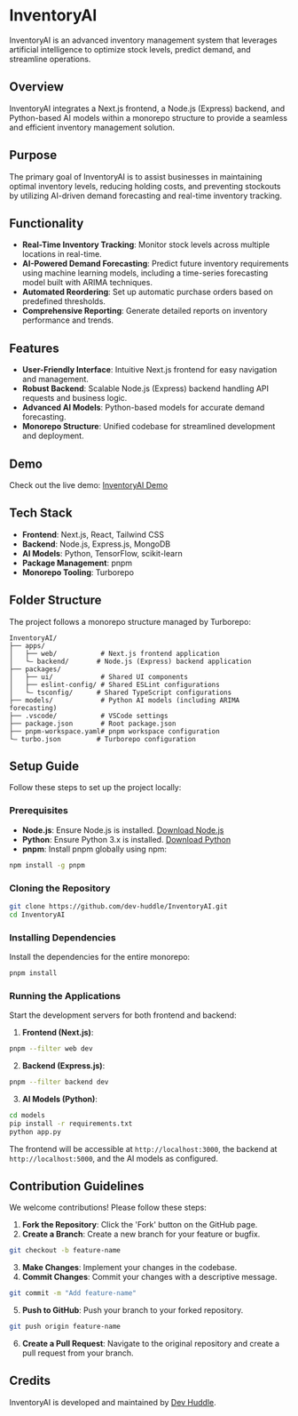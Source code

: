 # InventoryAI

InventoryAI is an advanced inventory management system that leverages artificial intelligence to optimize stock levels, predict demand, and streamline operations.

## Overview

InventoryAI integrates a Next.js frontend, a Node.js (Express) backend, and Python-based AI models within a monorepo structure to provide a seamless and efficient inventory management solution.

## Purpose

The primary goal of InventoryAI is to assist businesses in maintaining optimal inventory levels, reducing holding costs, and preventing stockouts by utilizing AI-driven demand forecasting and real-time inventory tracking.

## Functionality

- **Real-Time Inventory Tracking**: Monitor stock levels across multiple locations in real-time.
- **AI-Powered Demand Forecasting**: Predict future inventory requirements using machine learning models, including a time-series forecasting model built with ARIMA techniques.
- **Automated Reordering**: Set up automatic purchase orders based on predefined thresholds.
- **Comprehensive Reporting**: Generate detailed reports on inventory performance and trends.

## Features

- **User-Friendly Interface**: Intuitive Next.js frontend for easy navigation and management.
- **Robust Backend**: Scalable Node.js (Express) backend handling API requests and business logic.
- **Advanced AI Models**: Python-based models for accurate demand forecasting.
- **Monorepo Structure**: Unified codebase for streamlined development and deployment.

## Demo

Check out the live demo: [InventoryAI Demo](https://venerable-eclair-bfd886.netlify.app/)

## Tech Stack

- **Frontend**: Next.js, React, Tailwind CSS
- **Backend**: Node.js, Express.js, MongoDB
- **AI Models**: Python, TensorFlow, scikit-learn
- **Package Management**: pnpm
- **Monorepo Tooling**: Turborepo

## Folder Structure

The project follows a monorepo structure managed by Turborepo:

```
InventoryAI/
├── apps/
│   ├── web/           # Next.js frontend application
│   └— backend/       # Node.js (Express) backend application
├── packages/
│   ├── ui/            # Shared UI components
│   ├── eslint-config/ # Shared ESLint configurations
│   └— tsconfig/      # Shared TypeScript configurations
├── models/            # Python AI models (including ARIMA forecasting)
├── .vscode/           # VSCode settings
├── package.json       # Root package.json
├── pnpm-workspace.yaml# pnpm workspace configuration
└— turbo.json         # Turborepo configuration
```

## Setup Guide

Follow these steps to set up the project locally:

### Prerequisites

- **Node.js**: Ensure Node.js is installed. [Download Node.js](https://nodejs.org/)
- **Python**: Ensure Python 3.x is installed. [Download Python](https://www.python.org/downloads/)
- **pnpm**: Install pnpm globally using npm:

```bash
npm install -g pnpm
```

### Cloning the Repository

```bash
git clone https://github.com/dev-huddle/InventoryAI.git
cd InventoryAI
```

### Installing Dependencies

Install the dependencies for the entire monorepo:

```bash
pnpm install
```

### Running the Applications

Start the development servers for both frontend and backend:

1. **Frontend (Next.js)**:

```bash
pnpm --filter web dev
```

2. **Backend (Express.js)**:

```bash
pnpm --filter backend dev
```

3. **AI Models (Python)**:

```bash
cd models
pip install -r requirements.txt
python app.py
```

The frontend will be accessible at `http://localhost:3000`, the backend at `http://localhost:5000`, and the AI models as configured.

## Contribution Guidelines

We welcome contributions! Please follow these steps:

1. **Fork the Repository**: Click the 'Fork' button on the GitHub page.
2. **Create a Branch**: Create a new branch for your feature or bugfix.

```bash
git checkout -b feature-name
```

3. **Make Changes**: Implement your changes in the codebase.
4. **Commit Changes**: Commit your changes with a descriptive message.

```bash
git commit -m "Add feature-name"
```

5. **Push to GitHub**: Push your branch to your forked repository.

```bash
git push origin feature-name
```

6. **Create a Pull Request**: Navigate to the original repository and create a pull request from your branch.

## Credits

InventoryAI is developed and maintained by [Dev Huddle](https://github.com/dev-huddle).
